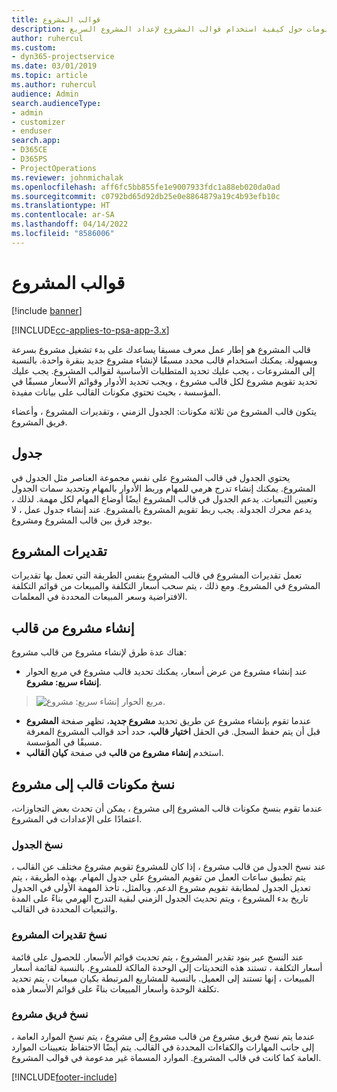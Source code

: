 ```yaml
---
title: قوالب المشروع
description: يقدم هذا الموضوع معلومات حول كيفية استخدام قوالب المشروع لإعداد المشروع السريع.
author: ruhercul
ms.custom:
- dyn365-projectservice
ms.date: 03/01/2019
ms.topic: article
ms.author: ruhercul
audience: Admin
search.audienceType:
- admin
- customizer
- enduser
search.app:
- D365CE
- D365PS
- ProjectOperations
ms.reviewer: johnmichalak
ms.openlocfilehash: aff6fc5bb855fe1e9007933fdc1a88eb020da0ad
ms.sourcegitcommit: c0792bd65d92db25e0e8864879a19c4b93efb10c
ms.translationtype: HT
ms.contentlocale: ar-SA
ms.lasthandoff: 04/14/2022
ms.locfileid: "8586006"
---
```

# <a name="project-templates"></a>قوالب المشروع 

[!include [banner](../includes/psa-now-project-operations.md)]

[!INCLUDE[cc-applies-to-psa-app-3.x](../includes/cc-applies-to-psa-app-3x.md)]

قالب المشروع هو إطار عمل معرف مسبقا يساعدك على بدء تشغيل مشروع بسرعة وبسهولة. يمكنك استخدام قالب محدد مسبقًا لإنشاء مشروع جديد بنقرة واحدة. بالنسبة إلى المشروعات ، يجب عليك تحديد المتطلبات الأساسية لقوالب المشروع. يجب عليك تحديد تقويم مشروع لكل قالب مشروع ، ويجب تحديد الأدوار وقوائم الأسعار مسبقًا في المؤسسة ، بحيث تحتوي مكونات القالب على بيانات مفيدة.

يتكون قالب المشروع من ثلاثة مكونات: الجدول الزمني ، وتقديرات المشروع ، وأعضاء فريق المشروع.

## <a name="schedule"></a>جدول

يحتوي الجدول في قالب المشروع على نفس مجموعة العناصر مثل الجدول في المشروع. يمكنك إنشاء تدرج هرمي للمهام وربط الأدوار بالمهام وتحديد سمات الجدول وتعيين التبعيات. يدعم الجدول في قالب المشروع أيضًا أوضاع المهام لكل مهمة. لذلك ، يدعم محرك الجدولة. يجب ربط تقويم المشروع بالمشروع. عند إنشاء جدول عمل ، لا يوجد فرق بين قالب المشروع ومشروع.

## <a name="project-estimates"></a>تقديرات المشروع

تعمل تقديرات المشروع في قالب المشروع بنفس الطريقة التي تعمل بها تقديرات المشروع في المشروع. ومع ذلك ، يتم سحب أسعار التكلفة والمبيعات من قوائم التكلفة الافتراضية وسعر المبيعات المحددة في المعلمات.

## <a name="creating-a-project-from-a-template"></a>إنشاء مشروع من قالب
 
هناك عدة طرق لإنشاء مشروع من قالب مشروع:

- عند إنشاء مشروع من عرض أسعار، يمكنك تحديد قالب مشروع في مربع الحوار **إنشاء سريع: مشروع**.

> ![مربع الحوار إنشاء سريع: مشروع.](media/project-11.png)

- عندما تقوم بإنشاء مشروع عن طريق تحديد **مشروع جديد**، تظهر صفحة **المشروع** قبل أن يتم حفظ السجل. في الحقل **اختيار قالب**، حدد أحد قوالب المشروع المعرفة مسبقًا في المؤسسة.
- استخدم **إنشاء مشروع من قالب** في صفحة **كيان القالب**.

## <a name="copying-components-of-template-to-project"></a>نسخ مكونات قالب إلى مشروع

عندما تقوم بنسخ مكونات قالب المشروع إلى مشروع ، يمكن أن تحدث بعض التجاوزات، اعتمادًا على الإعدادات في المشروع.

### <a name="copying-the-schedule"></a>نسخ الجدول

عند نسخ الجدول من قالب مشروع ، إذا كان للمشروع تقويم مشروع مختلف عن القالب ، يتم تطبيق ساعات العمل من تقويم المشروع على جدول المهام. بهذه الطريقة ، يتم تعديل الجدول لمطابقة تقويم مشروع الدعم. وبالمثل، تأخذ المهمة الأولى في الجدول تاريخ بدء المشروع ، ويتم تحديث الجدول الزمني لبقية التدرج الهرمي بناءً على المدة والتبعيات المحددة في القالب. 

### <a name="copying-project-estimates"></a>نسخ تقديرات المشروع 

عند النسخ عبر بنود تقدير المشروع ، يتم تحديث قوائم الأسعار. للحصول على قائمة أسعار التكلفة ، تستند هذه التحديثات إلى الوحدة المالكة للمشروع. بالنسبة لقائمة أسعار المبيعات ، إنها تستند إلى العميل. بالنسبة للمشاريع المرتبطة بكيان مبيعات ، يتم تحديد تكلفة الوحدة وأسعار المبيعات بناءً على قوائم الأسعار هذه.

### <a name="copying-a-project-team"></a>نسخ فريق مشروع

عندما يتم نسخ فريق مشروع من قالب مشروع إلى مشروع ، يتم نسخ الموارد العامة ، إلى جانب المهارات والكفاءات المحددة في القالب. يتم أيضًا الاحتفاظ بتعيينات الموارد العامة كما كانت في قالب المشروع. الموارد المسماة غير مدعومة في قوالب المشروع.


[!INCLUDE[footer-include](../includes/footer-banner.md)]
